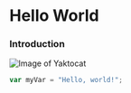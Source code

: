 # Hello World
### Introduction

![Image of Yaktocat](https://octodex.github.com/images/yaktocat.png)

``` javascript
var myVar = "Hello, world!";
```

